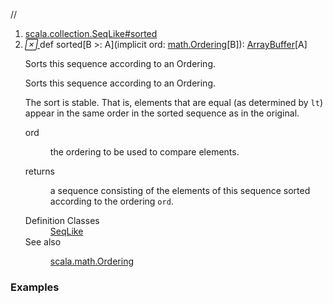 //
<ol>
<li><a href="https://www.scala-lang.org/api/2.12.3/scala/collection/mutable/ArrayBuffer.html#sorted[B>:A](implicitord:scala.math.Ordering[B]):Repr">scala.collection.SeqLike#sorted</a></li>
<li name="scala.collection.SeqLike#sorted" visbl="pub" class="indented0 " data-isabs="false" fullcomment="yes" group="Ungrouped"> <a id="sorted[B>:A](implicitord:scala.math.Ordering[B]):Repr"></a><a id="sorted[B>:A](math.Ordering[B]):ArrayBuffer[A]"></a> <span class="permalink"> <a href="../../../scala/collection/mutable/ArrayBuffer.html#sorted[B>:A](implicitord:scala.math.Ordering[B]):Repr" title="Permalink"> <i class="material-icons"></i> </a> </span> <span class="modifier_kind"> <span class="modifier"></span> <span class="kind">def</span> </span> <span class="symbol"> <span class="name">sorted</span><span class="tparams">[<span name="B">B &gt;: <span class="extype" name="scala.collection.mutable.ArrayBuffer.A">A</span></span>]</span><span class="params">(<span class="implicit">implicit </span><span name="ord">ord: <a href="../../math/Ordering.html" class="extype" name="scala.math.Ordering">math.Ordering</a>[<span class="extype" name="scala.collection.SeqLike.sorted.B">B</span>]</span>)</span><span class="result">: <a href="" class="extype" name="scala.collection.mutable.ArrayBuffer">ArrayBuffer</a>[<span class="extype" name="scala.collection.mutable.ArrayBuffer.A">A</span>]</span> </span> <p class="shortcomment cmt">Sorts this sequence according to an Ordering.</p>
 <div class="fullcomment">
  <div class="comment cmt">
   <p>Sorts this sequence according to an Ordering.</p>
   <p> The sort is stable. That is, elements that are equal (as determined by <code>lt</code>) appear in the same order in the sorted sequence as in the original. </p>
  </div>
  <dl class="paramcmts block">
   <dt class="param">
    ord
   </dt>
   <dd class="cmt">
    <p>the ordering to be used to compare elements.</p>
   </dd>
   <dt>
    returns
   </dt>
   <dd class="cmt">
    <p>a sequence consisting of the elements of this sequence sorted according to the ordering <code>ord</code>.</p>
   </dd>
  </dl>
  <dl class="attributes block"> 
   <dt>
    Definition Classes
   </dt>
   <dd>
    <a href="../SeqLike.html" class="extype" name="scala.collection.SeqLike">SeqLike</a>
   </dd>
   <dt>
    See also
   </dt>
   <dd>
    <span class="cmt"><p><a href="../../math/Ordering.html" class="extype" name="scala.math.Ordering">scala.math.Ordering</a></p></span>
   </dd>
  </dl>
 </div> </li>
        </ol>


### Examples















